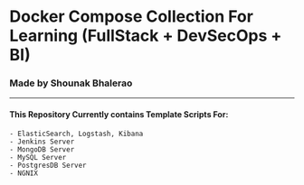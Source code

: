 # Docker Compose  Collection For Learning (FullStack + DevSecOps + BI) 
### Made by Shounak Bhalerao
-------------------------------------------------------------

#### This Repository Currently contains Template Scripts For:
    - ElasticSearch, Logstash, Kibana
    - Jenkins Server
    - MongoDB Server
    - MySQL Server
    - PostgresDB Server
    - NGNIX